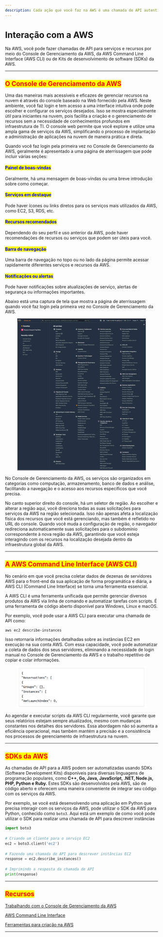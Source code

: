 ```yaml
---
description: Cada ação que você faz na AWS é uma chamada de API autenticada e autorizada.
---
```


# Interação com a AWS

Na AWS, você pode fazer chamadas de API para serviços e recursos por meio do Console de Gerenciamento da AWS, da AWS Command Line Interface (AWS CLI) ou de Kits de desenvolvimento de software (SDKs) da AWS.

***

## <mark style="color:red;">O Console de Gerenciamento da AWS</mark>

Uma das maneiras mais acessíveis e eficazes de gerenciar recursos na nuvem é através do console baseado na Web fornecido pela AWS. Neste ambiente, você faz login e tem acesso a uma interface intuitiva onde pode escolher e configurar os serviços desejados. Isso se mostra especialmente útil para iniciantes na nuvem, pois facilita a criação e o gerenciamento de recursos sem a necessidade de conhecimentos profundos em infraestrutura de TI. O console web permite que você explore e utilize uma ampla gama de serviços da AWS, simplificando o processo de implantação e administração de aplicações na nuvem de maneira prática e direta.

Quando você faz login pela primeira vez no Console de Gerenciamento da AWS, geralmente é apresentado a uma página de aterrissagem que pode incluir várias seções:

#### <mark style="color:blue;">**Painel de boas-vindas**</mark>

Geralmente, há uma mensagem de boas-vindas ou uma breve introdução sobre como começar.

#### <mark style="color:blue;">**Serviços em destaque**</mark>

Pode haver ícones ou links diretos para os serviços mais utilizados da AWS, como EC2, S3, RDS, etc.

#### <mark style="color:blue;">**Recursos recomendados**</mark>

Dependendo do seu perfil e uso anterior da AWS, pode haver recomendações de recursos ou serviços que podem ser úteis para você.

#### <mark style="color:blue;">**Barra de navegação**</mark>

Uma barra de navegação no topo ou no lado da página permite acessar rapidamente diferentes serviços e recursos da AWS.

#### <mark style="color:blue;">**Notificações ou alertas**</mark>

Pode haver notificações sobre atualizações de serviço, alertas de segurança ou informações importantes.

Abaixo está uma captura de tela que mostra a página de aterrissagem quando você faz login pela primeira vez no Console de Gerenciamento da AWS.

<figure><img src="../.gitbook/assets/image (33).png" alt=""><figcaption></figcaption></figure>

No Console de Gerenciamento da AWS, os serviços são organizados em categorias como computação, armazenamento, banco de dados e análise, facilitando a navegação e o acesso aos recursos específicos que você precisa.

No canto superior direito do console, há um seletor de região. Ao escolher e alterar a região aqui, você direciona todas as suas solicitações para serviços da AWS na região selecionada. Isso não apenas afeta a localização física dos recursos que você está gerenciando, mas também é refletido no URL do console. Quando você muda a configuração de região, o navegador redireciona automaticamente suas solicitações para o subdomínio correspondente à nova região da AWS, garantindo que você esteja interagindo com os recursos na localização desejada dentro da infraestrutura global da AWS.

***

## <mark style="color:red;">A AWS Command Line Interface (AWS CLI)</mark>

No cenário em que você precisa coletar dados de dezenas de servidores AWS para o front-end da sua aplicação de forma programática e diária, a AWS CLI (Command Line Interface) se torna uma ferramenta essencial.

A AWS CLI é uma ferramenta unificada que permite gerenciar diversos produtos da AWS via linha de comando e automatizar tarefas com scripts. É uma ferramenta de código aberto disponível para Windows, Linux e macOS.

Por exemplo, você pode usar a AWS CLI para executar uma chamada de API como:

```shell
aws ec2 describe-instances
```

Isso retornaria informações detalhadas sobre as instâncias EC2 em execução na sua conta AWS. Com essa capacidade, você pode automatizar a coleta de dados dos seus servidores, eliminando a necessidade de login manual no Console de Gerenciamento da AWS e o trabalho repetitivo de copiar e colar informações.

<figure><img src="../.gitbook/assets/image (1) (1).png" alt=""><figcaption></figcaption></figure>

Ao agendar e executar scripts da AWS CLI regularmente, você garante que seus relatórios estejam sempre atualizados, mesmo com mudanças constantes nos detalhes dos servidores. Essa abordagem não só aumenta a eficiência operacional, mas também mantém a precisão e a consistência nos processos de gerenciamento de infraestrutura na nuvem.

***

## <mark style="color:red;">SDKs da AWS</mark>

As chamadas de API para a AWS podem ser automatizadas usando SDKs (Software Development Kits) disponíveis para diversas linguagens de programação populares, como **C++, Go, Java, JavaScript, .NET, Node.js, PHP, Python e Ruby.** Estes SDKs são desenvolvidos pela AWS, são de código aberto e oferecem uma maneira conveniente de integrar seu código com os serviços da AWS.

Por exemplo, se você está desenvolvendo uma aplicação em Python que precisa interagir com os serviços da AWS, pode utilizar o SDK da AWS para Python, conhecido como `boto3`. Aqui está um exemplo de como você pode utilizar o SDK para realizar uma chamada de API para descrever instâncias

```python
import boto3

# Criando um cliente para o serviço EC2
ec2 = boto3.client('ec2')

# Fazendo uma chamada de API para descrever instâncias EC2
response = ec2.describe_instances()

# Imprimindo a resposta da chamada de API
print(response)

```

***

## <mark style="color:red;">**Recursos**</mark>&#x20;

[Trabalhando com o Console de Gerenciamento da AWS](https://docs.aws.amazon.com/awsconsolehelpdocs/latest/gsg/getting-started.html)

[AWS Command Line Interface](https://aws.amazon.com/cli/)

[Ferramentas para criação na AWS](https://aws.amazon.com/tools/)

***
